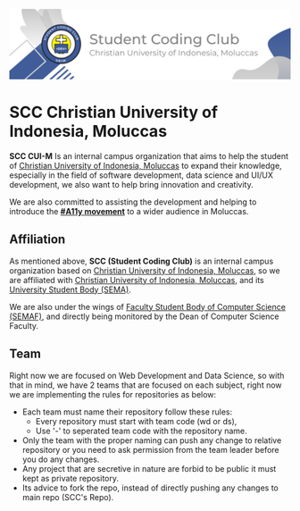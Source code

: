 ![Student Coding Club](https://github.com/scc-ukim/.github/blob/main/profile/src/2nd-banner.png?raw=true)
#  SCC Christian University of Indonesia, Moluccas

**SCC CUI-M** Is an internal campus organization that aims to help the student of [Christian University of Indonesia, Moluccas](https://ukim.ac.id) to expand their knowledge, especially in the field of software development, data science and UI/UX development, we also want to help bring innovation and creativity.

We are also committed to assisting the development and helping to introduce the **[#A11y movement](https://www.a11yproject.com/)** to a wider audience in Moluccas.

## Affiliation

As mentioned above, **SCC (Student Coding Club)** is an internal campus organization based on [Christian University of Indonesia, Moluccas](https://ukim.ac.id), so we are affiliated with [Christian University of Indonesia, Moluccas](https://ukim.ac.id), and its [University Student Body (SEMA)](https://www.instagram.com/smu_ukim/).

We are also under the wings of [Faculty Student Body of Computer Science (SEMAF)](https://www.instagram.com/smfilkom_ukim/), and directly being monitored by the Dean of Computer Science Faculty.

## Team

Right now we are focused on Web Development and Data Science, so with that in mind, we have 2 teams that are focused on each subject, right now we are implementing the rules for repositories as below:

- Each team must name their repository follow these rules:
  - Every repository must start with team code (wd or ds),
  - Use '-' to seperated team code with the repository name.
- Only the team with the proper naming can push any change to relative repository or you need to ask permission from the team leader before you do any changes.
- Any project that are secretive in nature are forbid to be public it must kept as private repository.
- Its advice to fork the repo, instead of directly pushing any changes to main repo (SCC's Repo).